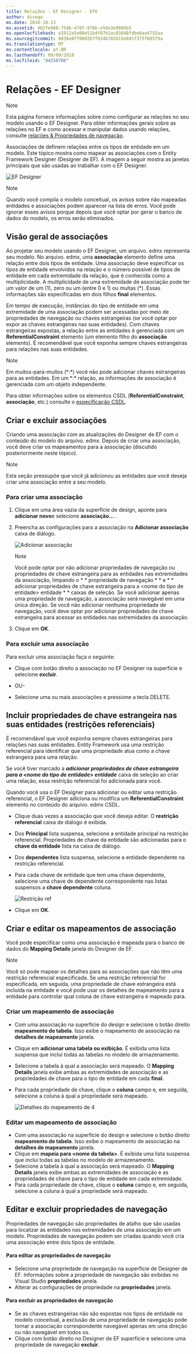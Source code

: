 ```yaml
---
title: Relações - EF Designer - EF6
author: divega
ms.date: 2016-10-23
ms.assetid: 402fe960-754b-470f-976b-e5de3e9986b5
ms.openlocfilehash: e1912a5e00e51b4f07b1ac83848fdbe0aa4755aa
ms.sourcegitcommit: 0d36e8ff0892b7f034b765b15e041f375f88579a
ms.translationtype: MT
ms.contentlocale: pt-BR
ms.lasthandoff: 09/09/2018
ms.locfileid: "44250706"
---
```

# <a name="relationships---ef-designer"></a>Relações - EF Designer
> [!NOTE]
> Esta página fornece informações sobre como configurar as relações no seu modelo usando o EF Designer. Para obter informações gerais sobre as relações no EF e como acessar e manipular dados usando relações, consulte [relações & Propriedades de navegação](~/ef6/fundamentals/relationships.md).

Associações de definem relações entre os tipos de entidade em um modelo. Este tópico mostra como mapear as associações com o Entity Framework Designer (Designer de EF). A imagem a seguir mostra as janelas principais que são usadas ao trabalhar com o EF Designer.

![EF Designer](~/ef6/media/efdesigner.png)

> [!NOTE]
> Quando você compila o modelo conceitual, os avisos sobre não mapeadas entidades e associações podem aparecer na lista de erros. Você pode ignorar esses avisos porque depois que você optar por gerar o banco de dados do modelo, os erros serão eliminados.

## <a name="associations-overview"></a>Visão geral de associações

Ao projetar seu modelo usando o EF Designer, um arquivo. edmx representa seu modelo. No arquivo. edmx, uma **associação** elemento define uma relação entre dois tipos de entidade. Uma associação deve especificar os tipos de entidade envolvidos na relação e o número possível de tipos de entidade em cada extremidade da relação, que é conhecida como a multiplicidade. A multiplicidade de uma extremidade de associação pode ter um valor de um (1), zero ou um (entre 0 e 1) ou muitas (\*). Essas informações são especificadas em dois filhos **final** elementos.

Em tempo de execução, instâncias do tipo de entidade em uma extremidade de uma associação podem ser acessadas por meio de propriedades de navegação ou chaves estrangeiras (se você optar por expor as chaves estrangeiras nas suas entidades). Com chaves estrangeiras expostas, a relação entre as entidades é gerenciada com um **ReferentialConstraint** elemento (um elemento filho do **associação** elemento). É recomendável que você exponha sempre chaves estrangeiras para relações nas suas entidades.

> [!NOTE]
> Em muitos-para-muitos (\*:\*) você não pode adicionar chaves estrangeiras para as entidades. Em um \*:\* relação, as informações de associação é gerenciada com um objeto independente.

Para obter informações sobre os elementos CSDL (**ReferentialConstraint**, **associação**, etc.) consulte o [especificação CSDL](~/ef6/modeling/designer/advanced/edmx/csdl-spec.md).

## <a name="create-and-delete-associations"></a>Criar e excluir associações

Criando uma associação com as atualizações do Designer de EF com o conteúdo do modelo do arquivo. edmx. Depois de criar uma associação, você deve criar os mapeamentos para a associação (discutido posteriormente neste tópico).

> [!NOTE]
> Esta seção pressupõe que você já adicionou as entidades que você deseja criar uma associação entre a seu modelo.

### <a name="to-create-an-association"></a>Para criar uma associação

1.  Clique em uma área vazia da superfície de design, aponte para **adicionar novo**e selecione **associação...** .
2.  Preencha as configurações para a associação na **Adicionar associação** caixa de diálogo.

    ![Adicionar associação](~/ef6/media/addassociation.png)

    > [!NOTE]
    > Você pode optar por não adicionar propriedades de navegação ou propriedades de chave estrangeira para as entidades nas extremidades da associação, limpando o * * propriedade de navegação * * e * * adicionar propriedades de chave estrangeira para a &lt;nome do tipo de entidade&gt; entidade * * caixas de seleção. Se você adicionar apenas uma propriedade de navegação, a associação será navegável em uma única direção. Se você não adicionar nenhuma propriedade de navegação, você deve optar por adicionar propriedades de chave estrangeira para acessar as entidades nas extremidades da associação.
    
3.  Clique em **OK**.

### <a name="to-delete-an-association"></a>Para excluir uma associação

Para excluir uma associação faça o seguinte:

-   Clique com botão direito a associação no EF Designer na superfície e selecione **excluir**.

- OU-

-   Selecione uma ou mais associações e pressione a tecla DELETE.

## <a name="include-foreign-key-properties-in-your-entities-referential-constraints"></a>Incluir propriedades de chave estrangeira nas suas entidades (restrições referenciais)

É recomendável que você exponha sempre chaves estrangeiras para relações nas suas entidades. Entity Framework usa uma restrição referencial para identificar que uma propriedade atua como a chave estrangeira para uma relação.

Se você tiver marcado a ***adicionar propriedades de chave estrangeira para a &lt;nome do tipo de entidade&gt; entidade*** caixa de seleção ao criar uma relação, essa restrição referencial foi adicionada para você.

Quando você usa o EF Designer para adicionar ou editar uma restrição referencial, o EF Designer adiciona ou modifica um **ReferentialConstraint** elemento no conteúdo do arquivo. edmx CSDL.

-   Clique duas vezes a associação que você deseja editar.
    O **restrição referencial** caixa de diálogo é exibida.
-   Dos **Principal** lista suspensa, selecione a entidade principal na restrição referencial.
    Propriedades de chave da entidade são adicionadas para o **chave da entidade** lista na caixa de diálogo.
-   Dos **dependentes** lista suspensa, selecione a entidade dependente na restrição referencial.
-   Para cada chave de entidade que tem uma chave dependente, selecione uma chave de dependente correspondente nas listas suspensos a **chave dependente** coluna.

    ![Restrição ref](~/ef6/media/refconstraint.png)

-   Clique em **OK**.

## <a name="create-and-edit-association-mappings"></a>Criar e editar os mapeamentos de associação

Você pode especificar como uma associação é mapeada para o banco de dados do **Mapping Details** janela do Designer de EF.

> [!NOTE]
> Você só pode mapear os detalhes para as associações que não têm uma restrição referencial especificada. Se uma restrição referencial for especificada, em seguida, uma propriedade de chave estrangeira está incluída na entidade e você pode usar os detalhes de mapeamento para a entidade para controlar qual coluna de chave estrangeira é mapeado para.

### <a name="create-an-association-mapping"></a>Criar um mapeamento de associação

-   Com uma associação na superfície do design e selecione o botão direito **mapeamento de tabela**.
    Isso exibe o mapeamento de associação na **detalhes de mapeamento** janela.
-   Clique em **adicionar uma tabela ou exibição**.
    É exibida uma lista suspensa que inclui todas as tabelas no modelo de armazenamento.
-   Selecione a tabela à qual a associação será mapeado.
    O **Mapping Details** janela exibe ambas as extremidades de associação e as propriedades de chave para o tipo de entidade em cada **final**.
-   Para cada propriedade de chave, clique o **coluna** campo e, em seguida, selecione a coluna à qual a propriedade será mapeado.

    ![Detalhes do mapeamento de 4](~/ef6/media/mappingdetails4.png)

### <a name="edit-an-association-mapping"></a>Editar um mapeamento de associação

-   Com uma associação na superfície do design e selecione o botão direito **mapeamento de tabela**.
    Isso exibe o mapeamento de associação na **detalhes de mapeamento** janela.
-   Clique em **mapeia para &lt;nome da tabela&gt;**.
    É exibida uma lista suspensa que inclui todas as tabelas no modelo de armazenamento.
-   Selecione a tabela à qual a associação será mapeado.
    O **Mapping Details** janela exibe ambas as extremidades de associação e as propriedades de chave para o tipo de entidade em cada extremidade.
-   Para cada propriedade de chave, clique o **coluna** campo e, em seguida, selecione a coluna à qual a propriedade será mapeado.

## <a name="edit-and-delete-navigation-properties"></a>Editar e excluir propriedades de navegação

Propriedades de navegação são propriedades de atalho que são usadas para localizar as entidades nas extremidades de uma associação em um modelo. Propriedades de navegação podem ser criadas quando você cria uma associação entre dois tipos de entidade.

#### <a name="to-edit-navigation-properties"></a>Para editar as propriedades de navegação

-   Selecione uma propriedade de navegação na superfície de Designer de EF.
    Informações sobre a propriedade de navegação são exibidas no Visual Studio **propriedades** janela.
-   Alterar as configurações de propriedade na **propriedades** janela.

#### <a name="to-delete-navigation-properties"></a>Para excluir as propriedades de navegação

-   Se as chaves estrangeiras não são expostas nos tipos de entidade no modelo conceitual, a exclusão de uma propriedade de navegação pode tornar a associação correspondente navegável apenas em uma direção ou não navegável em todos os.
-   Clique com botão direito no Designer de EF superfície e selecione uma propriedade de navegação **excluir**.
